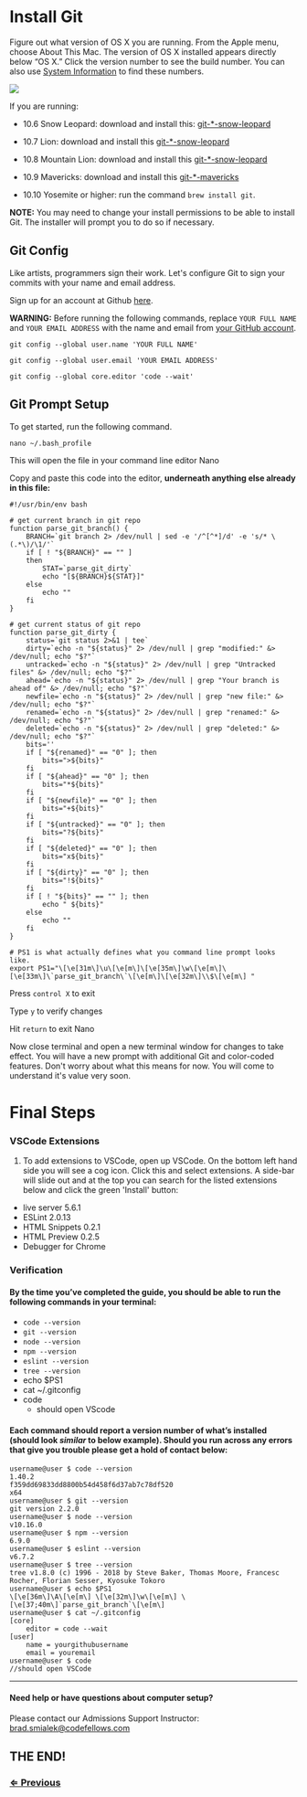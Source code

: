 # Install Git

Figure out what version of OS X you are running. From the Apple menu, choose About This Mac. The version of OS X installed appears directly below “OS X.” Click the version number to see the build number. You can also use <a href="https://support.apple.com/en-us/HT203001" target="_blank">System Information</a> to find these numbers.

![](https://support.apple.com/library/content/dam/edam/applecare/images/en_US/osx/yos_build_version.png)

If you are running:

- 10.6 Snow Leopard: download and install this: <a href="http://sourceforge.net/projects/git-osx-installer/files/git-2.3.5-intel-universal-snow-leopard.dmg/download" target="_blank">git-*-snow-leopard</a>

- 10.7 Lion: download and install this <a href="http://sourceforge.net/projects/git-osx-installer/files/git-2.3.5-intel-universal-snow-leopard.dmg/download" target="_blank">git-*-snow-leopard</a>

- 10.8 Mountain Lion: download and install this <a href="http://sourceforge.net/projects/git-osx-installer/files/git-2.3.5-intel-universal-snow-leopard.dmg/download" target="_blank">git-*-snow-leopard</a>

- 10.9 Mavericks: download and install this <a href="http://sourceforge.net/projects/git-osx-installer/files/git-2.5.3-intel-universal-mavericks.dmg/download" target="_blank">git-*-mavericks</a>

- 10.10 Yosemite or higher: run the command `brew install git`.

**NOTE:** You may need to change your install permissions to be able to install Git. The installer will prompt you to do so if necessary.

## Git Config

Like artists, programmers sign their work. Let's configure Git to sign your commits with your name and email address.

Sign up for an account at Github <a href="https://github.com" target="_blank">here</a>.

**WARNING:** Before running the following commands, replace `YOUR FULL NAME` and `YOUR EMAIL ADDRESS` with the name and email from <a href="https://github.com/settings/profile" target="_blank">your GitHub account</a>.

```
git config --global user.name 'YOUR FULL NAME'
```
```
git config --global user.email 'YOUR EMAIL ADDRESS'
```
```
git config --global core.editor 'code --wait'
```

## Git Prompt Setup

To get started, run the following command.
```
nano ~/.bash_profile
```

This will open the file in your command line editor Nano

Copy and paste this code into the editor, **underneath anything else already in this file:**

```
#!/usr/bin/env bash

# get current branch in git repo
function parse_git_branch() {
	BRANCH=`git branch 2> /dev/null | sed -e '/^[^*]/d' -e 's/* \(.*\)/\1/'`
	if [ ! "${BRANCH}" == "" ]
	then
		STAT=`parse_git_dirty`
		echo "[${BRANCH}${STAT}]"
	else
		echo ""
	fi
}

# get current status of git repo
function parse_git_dirty {
	status=`git status 2>&1 | tee`
	dirty=`echo -n "${status}" 2> /dev/null | grep "modified:" &> /dev/null; echo "$?"`
	untracked=`echo -n "${status}" 2> /dev/null | grep "Untracked files" &> /dev/null; echo "$?"`
	ahead=`echo -n "${status}" 2> /dev/null | grep "Your branch is ahead of" &> /dev/null; echo "$?"`
	newfile=`echo -n "${status}" 2> /dev/null | grep "new file:" &> /dev/null; echo "$?"`
	renamed=`echo -n "${status}" 2> /dev/null | grep "renamed:" &> /dev/null; echo "$?"`
	deleted=`echo -n "${status}" 2> /dev/null | grep "deleted:" &> /dev/null; echo "$?"`
	bits=''
	if [ "${renamed}" == "0" ]; then
		bits=">${bits}"
	fi
	if [ "${ahead}" == "0" ]; then
		bits="*${bits}"
	fi
	if [ "${newfile}" == "0" ]; then
		bits="+${bits}"
	fi
	if [ "${untracked}" == "0" ]; then
		bits="?${bits}"
	fi
	if [ "${deleted}" == "0" ]; then
		bits="x${bits}"
	fi
	if [ "${dirty}" == "0" ]; then
		bits="!${bits}"
	fi
	if [ ! "${bits}" == "" ]; then
		echo " ${bits}"
	else
		echo ""
	fi
}

# PS1 is what actually defines what you command line prompt looks like.
export PS1="\[\e[31m\]\u\[\e[m\]\[\e[35m\]\w\[\e[m\]\[\e[33m\]\`parse_git_branch\`\[\e[m\]\[\e[32m\]\\$\[\e[m\] "
```

Press `control X` to exit

Type `y` to verify changes

Hit `return` to exit Nano

Now close terminal and open a new terminal window for changes to take effect.
You will have a new prompt with additional Git and color-coded features.
Don't worry about what this means for now. You will come to understand it's value very soon.

# Final Steps

### VSCode Extensions

1. To add extensions to VSCode, open up VSCode. On the bottom left hand side you will see a cog icon.  Click this and select extensions. A side-bar will slide out and at the top you can search for the listed extensions below and click the green 'Install' button:

  - live server 5.6.1
  - ESLint 2.0.13
  - HTML Snippets 0.2.1
  - HTML Preview 0.2.5
  - Debugger for Chrome

### Verification

#### By the time you’ve completed the guide, you should be able to run the following commands in your terminal:

- `code --version`
- `git --version`
- `node --version`
- `npm --version`
- `eslint --version`
- `tree --version`
- echo $PS1
- cat ~/.gitconfig
- code
  - should open VScode

#### Each command should report a version number of what’s installed (should look *similar* to below example). Should you run across any errors that give you trouble please get a hold of contact below:

``` 
username@user $ code --version
1.40.2
f359dd69833dd8800b54d458f6d37ab7c78df520
x64
username@user $ git --version
git version 2.2.0
username@user $ node --version
v10.16.0
username@user $ npm --version
6.9.0
username@user $ eslint --version
v6.7.2
username@user $ tree --version
tree v1.8.0 (c) 1996 - 2018 by Steve Baker, Thomas Moore, Francesc Rocher, Florian Sesser, Kyosuke Tokoro
username@user $ echo $PS1
\[\e[36m\]\A\[\e[m\] \[\e[32m\]\w\[\e[m\] \[\e[37;40m\]`parse_git_branch`\[\e[m\]
username@user $ cat ~/.gitconfig
[core]
	editor = code --wait
[user]
	name = yourgithubusername
	email = youremail
username@user $ code
//should open VSCode
```
---

#### Need help or have questions about computer setup?

Please contact our Admissions Support Instructor: <brad.smialek@codefellows.com> 

## THE END! 

### [⇐ Previous](3_vscode.md)
